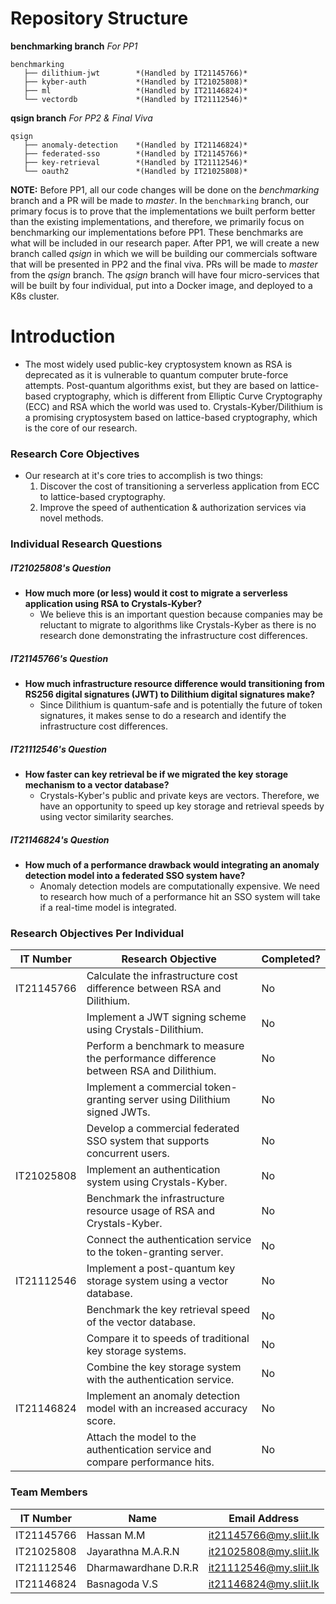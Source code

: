 # Repository Structure
**benchmarking branch**     *For PP1*
```
benchmarking
   ├── dilithium-jwt        *(Handled by IT21145766)*
   ├── kyber-auth           *(Handled by IT21025808)*
   ├── ml                   *(Handled by IT21146824)*
   └── vectordb             *(Handled by IT21112546)*
```

**qsign branch**            *For PP2 & Final Viva*
```
qsign
   ├── anomaly-detection    *(Handled by IT21146824)*
   ├── federated-sso        *(Handled by IT21145766)*
   ├── key-retrieval        *(Handled by IT21112546)*
   └── oauth2               *(Handled by IT21025808)*
```

**NOTE:** Before PP1, all our code changes will be done on the *benchmarking* branch and a PR will be made to *master*. In the `benchmarking` branch, our primary focus is to prove that the implementations we built perform better than the existing implementations, and therefore, we primarily focus on benchmarking our implementations before PP1. These benchmarks are what will be included in our research paper.
After PP1, we will create a new branch called *qsign* in which we will be building our commercials software that will be presented in PP2 and the final viva. PRs will be made to *master* from the *qsign* branch.
The *qsign* branch will have four micro-services that will be built by four individual, put into a Docker image, and deployed to a K8s cluster.

# Introduction
+ The most widely used public-key cryptosystem known as RSA is deprecated as it is vulnerable to quantum computer brute-force attempts. Post-quantum algorithms exist, but they are based on lattice-based cryptography, which is different from Elliptic Curve Cryptography (ECC) and RSA which the world was used to. Crystals-Kyber/Dilithium is a promising cryptosystem based on lattice-based cryptography, which is the core of our research.

### Research Core Objectives
+ Our research at it's core tries to accomplish is two things:
    1. Discover the cost of transitioning a serverless application from ECC to lattice-based cryptography.
    2. Improve the speed of authentication & authorization services via novel methods.

### Individual Research Questions
##### IT21025808's Question
+ **How much more (or less) would it cost to migrate a serverless application using RSA to Crystals-Kyber?**
    + We believe this is an important question because companies may be reluctant to migrate to algorithms like Crystals-Kyber as there is no research done demonstrating the infrastructure cost differences.

##### IT21145766's Question
+ **How much infrastructure resource difference would transitioning from RS256 digital signatures (JWT) to Dilithium digital signatures make?**
    + Since Dilithium is quantum-safe and is potentially the future of token signatures, it makes sense to do a research and identify the infrastructure cost differences.

##### IT21112546's Question
+ **How faster can key retrieval be if we migrated the key storage mechanism to a vector database?**
    + Crystals-Kyber's public and private keys are vectors. Therefore, we have an opportunity to speed up key storage and retrieval speeds by using vector similarity searches.

##### IT21146824's Question
+ **How much of a performance drawback would integrating an anomaly detection model into a federated SSO system have?**
    + Anomaly detection models are computationally expensive. We need to research how much of a performance hit an SSO system will take if a real-time model is integrated.

### Research Objectives Per Individual

| IT Number  | Research Objective | Completed? |
|------------|--------------------|------------|
| IT21145766 | Calculate the infrastructure cost difference between RSA and Dilithium. | No |
|            | Implement a JWT signing scheme using Crystals-Dilithium. | No |
|            | Perform a benchmark to measure the performance difference between RSA and Dilithium. | No |
|            | Implement a commercial token-granting server using Dilithium signed JWTs. | No |
|            | Develop a commercial federated SSO system that supports concurrent users. | No |
| IT21025808 | Implement an authentication system using Crystals-Kyber. | No |
|            | Benchmark the infrastructure resource usage of RSA and Crystals-Kyber. | No |
|            | Connect the authentication service to the token-granting server. | No |
| IT21112546 | Implement a post-quantum key storage system using a vector database. | No |
|            | Benchmark the key retrieval speed of the vector database. | No |
|            | Compare it to speeds of traditional key storage systems. | No |
|            | Combine the key storage system with the authentication service. | No |
| IT21146824 | Implement an anomaly detection model with an increased accuracy score. | No |
|            | Attach the model to the authentication service and compare performance hits. | No |

### Team Members
|  IT Number   | Name                 | Email Address               |
|--------------|----------------------|-----------------------------|
| IT21145766   | Hassan M.M           | it21145766@my.sliit.lk      |
| IT21025808   | Jayarathna M.A.R.N   | it21025808@my.sliit.lk      |
| IT21112546   | Dharmawardhane D.R.R | it21112546@my.sliit.lk      |
| IT21146824   | Basnagoda V.S        | it21146824@my.sliit.lk      |
